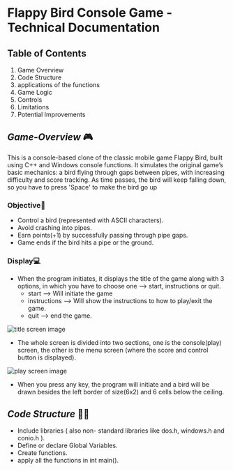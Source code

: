 # Flappy Bird Console Game - Technical Documentation

## Table of Contents
1. Game Overview
2. Code Structure
3. applications of the functions
4. Game Logic
5. Controls
6. Limitations
7. Potential Improvements

## *Game-Overview* 🎮

This is a console-based clone of the classic mobile game Flappy Bird, built using C++ and Windows console functions. It simulates the original game’s basic mechanics: a bird flying through gaps between pipes, with increasing difficulty and score tracking. As time passes, the bird will keep falling down, so you have to press 'Space' to make the bird go up

### Objective🎯

- Control a bird (represented with ASCII characters).
- Avoid crashing into pipes.
- Earn points(+1) by successfully passing through pipe gaps.
- Game ends if the bird hits a pipe or the ground.

### Display💻

- When the program initiates, it displays the title of the game along with 3 options, in which you have to choose one --> start, instructions or quit.  
  - start --> Will initiate the game
  - instructions --> Will show the instructions to how to play/exit the game.
  - quit --> end the game.
  
  
 ![title screen image](https://github.com/user-attachments/assets/4423b243-dc7e-4769-8e19-69331a6bd941)
 

- The whole screen is divided into two sections, one is the console(play) screen, the other is the menu screen (where the score and control button is displayed).
  
  
 ![play screen image](https://github.com/user-attachments/assets/178be2de-e149-493d-b9b5-4d66dee2341b)
 
 
- When you press any key, the program will initiate and a bird will be drawn besides the left border of size(6x2) and 6 cells below the ceiling.

## *Code Structure* 👷🏻

- Include libraries ( also non- standard libraries like dos.h, windows.h and conio.h ).
- Define or declare Global Variables.
- Create functions.
- apply all the functions in int main().



